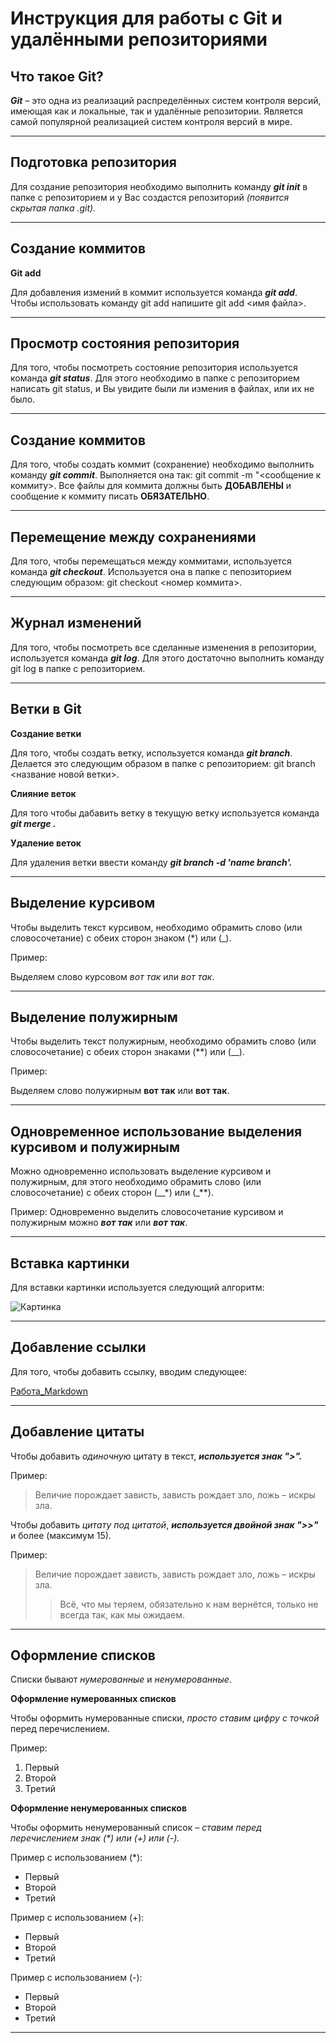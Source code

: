 # Инструкция для работы с Git и удалёнными репозиториями 

## Что такое Git? 

__*Git*__ – это одна из реализаций распределённых систем контроля версий, имеющая как и локальные, так и удалённые репозитории. Является самой популярной реализацией систем контроля версий в мире.

--- 
## Подготовка репозитория

Для создание репозитория необходимо выполнить команду __*git init*__  в папке с репозиторием и у Вас создаcтся репозиторий *(появится скрытая папка .git).*

---
## Создание коммитов

**Git add** 

Для добавления измений в коммит используется команда __*git add*__. 
Чтобы использовать команду git add напишите git add <имя файла>.

---
## Просмотр состояния репозитория

Для того, чтобы посмотреть состояние репозитория используется команда __*git status*__. Для этого необходимо в папке с репозиторием написать git status, и Вы увидите были ли измения в файлах, или их не было.

---
## Создание коммитов

Для того, чтобы создать коммит (сохранение) необходимо выполнить команду __*git commit*__. Выполняется она так: git commit -m "<сообщение к коммиту>. Все файлы для коммита должны быть **ДОБАВЛЕНЫ** и сообщение к коммиту писать **ОБЯЗАТЕЛЬНО**.

---
## Перемещение между сохранениями

Для того, чтобы перемещаться между коммитами, используется команда __*git checkout*__. Используется она в папке с пепозиторием следующим образом: git checkout <номер коммита>.

---
## Журнал изменений

Для того, чтобы посмотреть все сделанные изменения в репозитории, используется команда __*git log*__. Для этого достаточно выполнить команду git log в папке с репозиторием.

---
## Ветки в Git

**Создание ветки**

Для того, чтобы создать ветку, используется команда __*git branch*__. Делается это следующим образом в папке с репозиторием: git branch <название новой ветки>.

**Слияние веток**

Для того чтобы дабавить ветку в текущую ветку используется команда __*git merge <name branch>.*__

**Удаление веток**

Для удаления ветки ввести команду __*git branch -d 'name branch'.*__

--- 
## Выделение курсивом 

Чтобы выделить текст курсивом, необходимо обрамить слово (или словосочетание) с обеих сторон знаком (*) или (_). 

Пример: 

Выделяем слово курсовом *вот так* или _вот так_.

--- 
## Выделение полужирным 

Чтобы выделить текст полужирным, необходимо обрамить слово (или словосочетание) с обеих сторон знаками (**) или (__).

Пример: 

Выделяем слово полужирным **вот так** или __вот так__. 

---
## Одновременное использование выделения курсивом и полужирным

Можно одновременно использовать выделение курсивом и полужирным, для этого необходимо обрамить слово (или словосочетание) с обеих сторон (__*) или (_**).

Пример: Одновременно выделить словосочетание курсивом и полужирным можно __*вот так*__ или _**вот так**_. 

---
## Вставка картинки

Для вставки картинки используется следующий алгоритм:

![Картинка](https://res.cloudinary.com/practicaldev/image/fetch/s--bjpVKHPe--/c_imagga_scale,f_auto,fl_progressive,h_420,q_auto,w_1000/https://dev-to-uploads.s3.amazonaws.com/i/8ogqpfkvqqpyfbs3w6p7.png)

---
## Добавление ссылки

Для того, чтобы добавить ссылку, вводим следующее: 

[Работа_Markdown](https://gist.github.com/Jekins/2bf2d0638163f1294637)

--- 
## Добавление цитаты 

Чтобы добавить *одиночную* цитату в текст, __*используется знак ">".*__

Пример: 

>Величие порождает зависть, зависть рождает зло, ложь – искры зла.

Чтобы добавить *цитату под цитатой*, __*используется двойной знак ">>"*__ и более (максимум 15).

Пример: 

>Величие порождает зависть, зависть рождает зло, ложь – искры зла.
>>Всё, что мы теряем, обязательно к нам вернётся, только не всегда так, как мы ожидаем.

--- 
## Оформление списков 

Списки бывают *нумерованные* и  *ненумерованные*. 

**Оформление нумерованных списков**

Чтобы оформить нумерованные списки, *просто ставим цифру с точкой* перед перечислением.

Пример: 

1. Первый
2. Второй 
3. Третий 

**Оформление ненумерованных списков**

Чтобы оформить ненумерованный список – _ставим перед перечислением знак (*) или (+) или (-)._

Пример с использованием (*): 
* Первый 
* Второй 
* Третий

Пример с использованием (+):
+ Первый 
+ Второй 
+ Третий 

Пример с использованием (-):
- Первый 
- Второй 
- Третий 

--- 